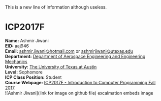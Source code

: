 This is a new line of information although useless.
# ICP2017F
**Name:** Ashmir Jiwani  
**EID:** aaj946  
**Email:** ashmir.jiwani@hotmail.com or ashmirjiwani@utexas.edu  
**Department:** [Department of Aerospace Engineering and Engineering Mechanics](http://www.ae.utexas.edu/)  
**University:** [The University of Texas at Austin](https://www.utexas.edu/)  
**Level:** Sophomore  
**ICP Class Position:** Student  
**Course Webpage:** [ICP2017F - Introduction to Computer Programming Fall 2017](http://www.shahmoradi.org/ICP2017F/)  
![Ashmir Jiwani](link for image on github file) excalmation embeds image
